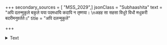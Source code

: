 +++
secondary_sources = [ "MSS_2029",]
jsonClass = "Subhaashita"
text = "अपि दलन्मुकुले बकुले यया पदमधायि कदापि न तृष्णया।  \nअहह सा सहसा विधुरे विधौ मधुकरी बदरीमनुवर्तते॥"
title = "अपि दलन्मुकुले"

+++

<details><summary>Text</summary>

अपि दलन्मुकुले बकुले यया पदमधायि कदापि न तृष्णया।  
अहह सा सहसा विधुरे विधौ मधुकरी बदरीमनुवर्तते॥
</details>
